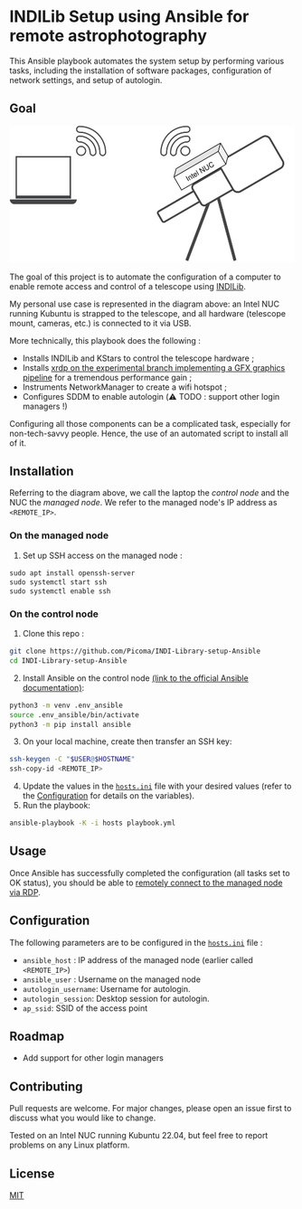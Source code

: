 # INDILib Setup using Ansible for remote astrophotography 

This Ansible playbook automates the system setup by performing various tasks, including the installation of software packages, configuration of network settings, and setup of autologin.

## Goal
![Diagram](res/diag.png)

The goal of this project is to automate the configuration of a computer to enable remote access and control of a telescope using [INDILib](https://www.indilib.org/).

My personal use case is represented in the diagram above: an Intel NUC running Kubuntu is strapped to the telescope, and all hardware (telescope mount, cameras, etc.) is connected to it via USB.

More technically, this playbook does the following : 
 - Installs INDILib and KStars to control the telescope hardware ;
 - Installs [xrdp on the experimental branch implementing a GFX graphics pipeline](https://github.com/neutrinolabs/xrdp/discussions/2383) for a tremendous performance gain ;
 - Instruments NetworkManager to create a wifi hotspot ;
 - Configures SDDM to enable autologin (⚠️ TODO : support other login managers !)

Configuring all those components can be a complicated task, especially for non-tech-savvy people. Hence, the use of an automated script to install all of it.

## Installation

Referring to the diagram above, we call the laptop the *control node* and the NUC the *managed node*. We refer to the managed node's IP address as `<REMOTE_IP>`.

### On the managed node

1. Set up SSH access on the managed node :
```shell
sudo apt install openssh-server
sudo systemctl start ssh
sudo systemctl enable ssh
```

### On the control node

1. Clone this repo :
```bash
git clone https://github.com/Picoma/INDI-Library-setup-Ansible
cd INDI-Library-setup-Ansible 
``` 
2. Install Ansible on the control node [(link to the official Ansible documentation)](https://docs.ansible.com/ansible/latest/installation_guide/intro_installation.html#installing-and-upgrading-ansible-with-pip):
```bash
python3 -m venv .env_ansible
source .env_ansible/bin/activate
python3 -m pip install ansible
```
3. On your local machine, create then transfer an SSH key:
```bash
ssh-keygen -C "$USER@$HOSTNAME"
ssh-copy-id <REMOTE_IP>
```
4. Update the values in the [`hosts.ini`](src/hosts.ini) file with your desired values (refer to the [Configuration](#configuration) for details on the variables).
5. Run the playbook:
```bash
ansible-playbook -K -i hosts playbook.yml
```

## Usage
Once Ansible has successfully completed the configuration (all tasks set to OK status), you should be able to [remotely connect to the managed node via RDP](https://support.microsoft.com/en-us/windows/how-to-use-remote-desktop-5fe128d5-8fb1-7a23-3b8a-41e636865e8c).

## Configuration
The following parameters are to be configured in the [`hosts.ini`](src/hosts.ini) file :

- `ansible_host` : IP address of the managed node (earlier called `<REMOTE_IP>`)
- `ansible_user` : Username on the managed node
- `autologin_username`: Username for autologin.
- `autologin_session`: Desktop session for autologin.
- `ap_ssid`: SSID of the access point

## Roadmap
 - Add support for other login managers

## Contributing

Pull requests are welcome. For major changes, please open an issue first to discuss what you would like to change.

Tested on an Intel NUC running Kubuntu 22.04, but feel free to report problems on any Linux platform.

## License

[MIT](LICENCE)
